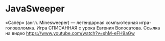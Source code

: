 # JavaSweeper
«Сапёр» (англ. Minesweeper) — легендарная компьютерная игра-головоломка.
Игра СПИСАННАЯ с урока Евгения Волосатова. Ссылка на видео https://www.youtube.com/watch?v=shM-eFH9aGw
